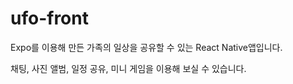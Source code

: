 # ufo-front
Expo를 이용해 만든 가족의 일상을 공유할 수 있는 React Native앱입니다.

채팅, 사진 앨범, 일정 공유, 미니 게임을 이용해 보실 수 있습니다.
